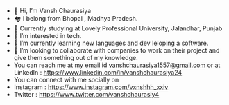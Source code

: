 - 👋 Hi, I’m Vansh Chaurasiya 
- 🏘 I belong from Bhopal , Madhya Pradesh.
- 🏫 Currently studying at Lovely Professional University, Jalandhar, Punjab
- 👀 I’m interested in tech.
- 🌱 I’m currently learning new languages and dev Ieloping a software.
- 💞️ I’m looking to collaborate with companies to work on their project and give them something out of my knowledge.
- You can reach me at my email id vanshchaurasiya1557@gmail.com or at LinkedIn : https://www.linkedin.com/in/vanshchaurasiya24
- You can connect with me socially on
- Instagram : https://www.instagram.com/vxnshhh_xxiv
- Twitter : https://www.twitter.com/vanshchaurasiy4

<!---
vansh-codes/vansh-codes is a ✨ special ✨ repository because its `README.md` (this file) appears on your GitHub profile.
You can click the Preview link to take a look at your changes.
--->
